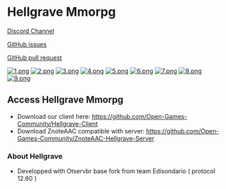 # Hellgrave Mmorpg

[Discord Channel](https://discord.gg/QhPbQSAg)

[GitHub issues](https://github.com/open-games-community/Hellgrave-rpg/issues)

[GitHub pull request](https://github.com/open-games-community/hellgrave-rpg/pulls)

[![1.png](https://i.postimg.cc/xTPtwGsQ/1.png)](https://postimg.cc/BXXTDF97)
[![2.png](https://i.postimg.cc/Z57jRbtD/2.png)](https://postimg.cc/ts6FvHgh)
[![3.png](https://i.postimg.cc/MGgD79G7/3.png)](https://postimg.cc/2qFhmFhy)
[![4.png](https://i.postimg.cc/br99j89g/4.png)](https://postimg.cc/YLjW15VL)
[![5.png](https://i.postimg.cc/Dyfqb9gV/5.png)](https://postimg.cc/hhwJk36M)
[![6.png](https://i.postimg.cc/HnzXhzTP/6.png)](https://postimg.cc/vx141WgW)
[![7.png](https://i.postimg.cc/3NY21VQv/7.png)](https://postimg.cc/TLNyYkwd)
[![8.png](https://i.postimg.cc/wxQXMqDc/8.png)](https://postimg.cc/WttFfPWh)
[![9.png](https://i.postimg.cc/fRTBD3F9/9.png)](https://postimg.cc/2VM4x5Ck)

## Access **Hellgrave Mmorpg**

  * Download our client here: https://github.com/Open-Games-Community/Hellgrave-Client
  * Download ZnoteAAC compatible with server: https://github.com/Open-Games-Community/ZnoteAAC-Hellgrave-Server

### About **Hellgrave**

 * Developped with Otservbr base fork from team Edisondario ( protocol 12.60 )
